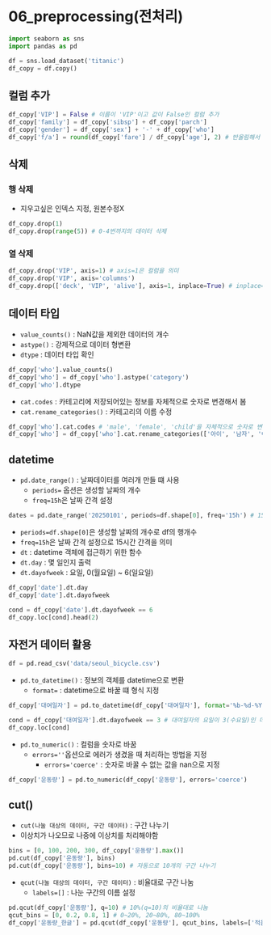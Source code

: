 # 06_preprocessing(전처리)
```python
import seaborn as sns
import pandas as pd

df = sns.load_dataset('titanic')
df_copy = df.copy()
```

## 컬럼 추가
```python
df_copy['VIP'] = False # 이름이 'VIP'이고 값이 False인 컬럼 추가
df_copy['family'] = df_copy['sibsp'] + df_copy['parch']
df_copy['gender'] = df_copy['sex'] + '-' + df_copy['who']
df_copy['f/a'] = round(df_copy['fare'] / df_copy['age'], 2) # 반올림해서 소수점 2자리수까지 출력
```

## 삭제
### 행 삭제
- 지우고싶은 인덱스 지정, 원본수정X
```python
df_copy.drop(1)
df_copy.drop(range(5)) # 0-4번까지의 데이터 삭제
```

### 열 삭제
```python
df_copy.drop('VIP', axis=1) # axis=1은 컬럼을 의미
df_copy.drop('VIP', axis='columns')
df_copy.drop(['deck', 'VIP', 'alive'], axis=1, inplace=True) # inplace=True 옵션은 원본에 저장함
```

## 데이터 타입
- `value_counts()` : NaN값을 제외한 데이터의 개수
- `astype()` : 강제적으로 데이터 형변환
- `dtype` : 데이터 타입 확인
```python
df_copy['who'].value_counts()
df_copy['who'] = df_copy['who'].astype('category')
df_copy['who'].dtype
```
- `cat.codes` : 카테고리에 저장되어있는 정보를 자체적으로 숫자로 변경해서 봄
- `cat.rename_categories()` : 카테고리의 이름 수정
```python
df_copy['who'].cat.codes # 'male', 'female', 'child'을 자체적으로 숫자로 변경해서 봄
df_copy['who'] = df_copy['who'].cat.rename_categories(['아이', '남자', '여자'])
```

## datetime
- `pd.date_range()` : 날짜데이터를 여러개 만들 떄 사용
    - `periods=` 옵션은 생성할 날짜의 개수
    - `freq=15h`은 날짜 간격 설정
```python
dates = pd.date_range('20250101', periods=df.shape[0], freq='15h') # 15시간 간격으로 행개수만큼 날짜데이터 생성
```
- `periods=df.shape[0]`은 생성할 날짜의 개수로 df의 행개수
- `freq=15h`은 날짜 간격 설정으로 15시간 간격을 의미
- `dt` : datetime 객체에 접근하기 위한 함수
- `dt.day` : 몇 일인지 출력
- `dt.dayofweek` : 요일, 0(월요일) ~ 6(일요일)
```python
df_copy['date'].dt.day
df_copy['date'].dt.dayofweek

cond = df_copy['date'].dt.dayofweek == 6
df_copy.loc[cond].head(2)
```

## 자전거 데이터 활용
```python
df = pd.read_csv('data/seoul_bicycle.csv')
```
- `pd.to_datetime()` : 정보의 객체를 datetime으로 변환
    - `format=` : datetime으로 바꿀 떄 형식 지정
```python
df_copy['대여일자'] = pd.to_datetime(df_copy['대여일자'], format='%b-%d-%Y') 

cond = df_copy['대여일자'].dt.dayofweek == 3 # 대여일자의 요일이 3(수요일)인 데이터만 출력
df_copy.loc[cond]
```
- `pd.to_numeric()` : 컬럼을 숫자로 바꿈
    - `errors=''`옵션으로 에러가 생겼을 때 처리하는 방법을 지정
        - `errors='coerce'` : 숫자로 바꿀 수 없는 값을 nan으로 지정
```python
df_copy['운동량'] = pd.to_numeric(df_copy['운동량'], errors='coerce')
```

## cut()
- `cut(나눌 대상의 데이터, 구간 데이터)` : 구간 나누기
- 이상치가 나오므로 나중에 이상치를 처리해야함
```python
bins = [0, 100, 200, 300, df_copy['운동량'].max()]
pd.cut(df_copy['운동량'], bins)
pd.cut(df_copy['운동량'], bins=10) # 자동으로 10개의 구간 나누기
```
- `qcut(나눌 대상의 데이터, 구간 데이터)` : 비율대로 구간 나눔
    - `labels=[]` : 나눈 구간의 이름 설정
```python
pd.qcut(df_copy['운동량'], q=10) # 10%(q=10)의 비율대로 나눔
qcut_bins = [0, 0.2, 0.8, 1] # 0~20%, 20~80%, 80~100%
df_copy['운동량_한글'] = pd.qcut(df_copy['운동량'], qcut_bins, labels=['적음', '보통', '많음'])
```